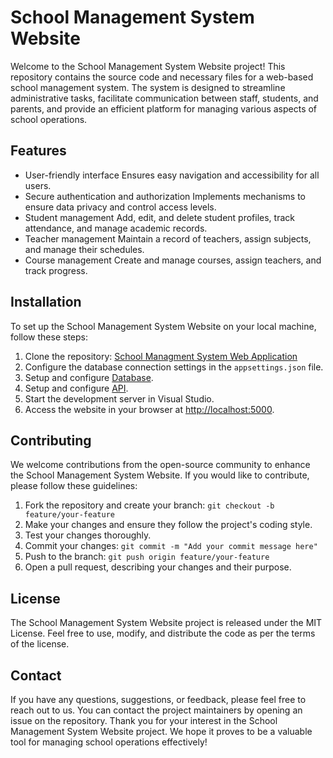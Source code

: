 # School Management System Website

Welcome to the School Management System Website project! This repository contains the source code and necessary files for a web-based school management system. The system is designed to streamline administrative tasks, facilitate communication between staff, students, and parents, and provide an efficient platform for managing various aspects of school operations.

## Features

 * User-friendly interface Ensures easy navigation and accessibility for all users.
 * Secure authentication and authorization Implements mechanisms to ensure data privacy and control access levels.
 * Student management Add, edit, and delete student profiles, track attendance, and manage academic records.
 * Teacher management Maintain a record of teachers, assign subjects, and manage their schedules.
 * Course management Create and manage courses, assign teachers, and track progress.

## Installation

To set up the School Management System Website on your local machine, follow these steps:

1. Clone the repository: [School Managment System Web Application](https://github.com/BorisPaunovic/School-Managment-System-Web-Application.git)
2. Configure the database connection settings in the `appsettings.json` file.
3. Setup and configure [Database](https://github.com/BorisPaunovic/School-Management-System-Database).
4. Setup and configure [API](https://github.com/BorisPaunovic/School-Management-System-API).
5. Start the development server in Visual Studio.
6. Access the website in your browser at [http://localhost:5000](http://localhost:5000).

## Contributing

We welcome contributions from the open-source community to enhance the School Management System Website. If you would like to contribute, please follow these guidelines:

1. Fork the repository and create your branch: `git checkout -b feature/your-feature`
2. Make your changes and ensure they follow the project's coding style.
3. Test your changes thoroughly.
4. Commit your changes: `git commit -m "Add your commit message here"`
5. Push to the branch: `git push origin feature/your-feature`
6. Open a pull request, describing your changes and their purpose.

## License

The School Management System Website project is released under the MIT License. Feel free to use, modify, and distribute the code as per the terms of the license.

## Contact

If you have any questions, suggestions, or feedback, please feel free to reach out to us. You can contact the project maintainers by opening an issue on the repository.
Thank you for your interest in the School Management System Website project. We hope it proves to be a valuable tool for managing school operations effectively!
